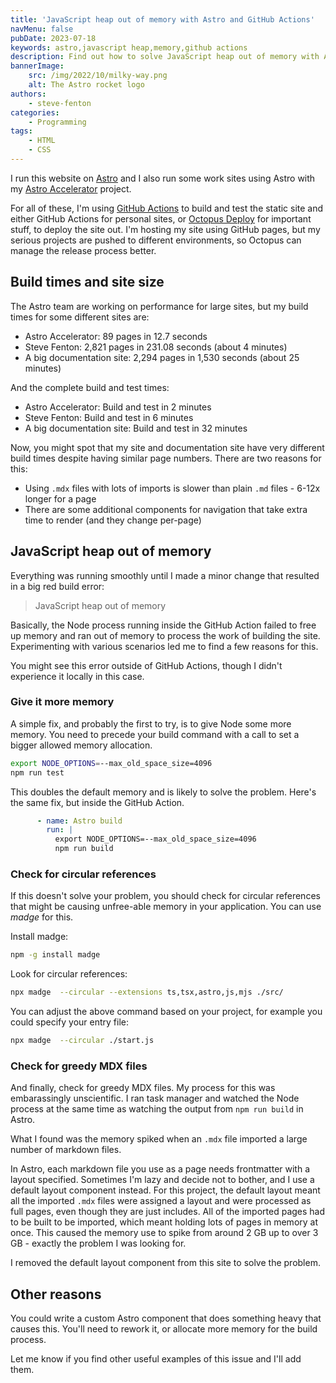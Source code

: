 ```yaml
---
title: 'JavaScript heap out of memory with Astro and GitHub Actions'
navMenu: false
pubDate: 2023-07-18
keywords: astro,javascript heap,memory,github actions
description: Find out how to solve JavaScript heap out of memory with Astro and GitHub Actions.
bannerImage:
    src: /img/2022/10/milky-way.png
    alt: The Astro rocket logo
authors:
    - steve-fenton
categories:
    - Programming
tags:
    - HTML
    - CSS
---
```


I run this website on [Astro](https://astro.build) and I also run some work sites using Astro with my [Astro Accelerator](https://astro.stevefenton.co.uk/) project.

For all of these, I'm using [GitHub Actions](https://github.com/features/actions) to build and test the static site and either GitHub Actions for personal sites, or [Octopus Deploy](https://octopus.com) for important stuff, to deploy the site out. I'm hosting my site using GitHub pages, but my serious projects are pushed to different environments, so Octopus can manage the release process better.

## Build times and site size

The Astro team are working on performance for large sites, but my build times for some different sites are:

- Astro Accelerator: 89 pages in 12.7 seconds
- Steve Fenton: 2,821 pages in 231.08 seconds (about 4 minutes)
- A big documentation site: 2,294 pages in 1,530 seconds (about 25 minutes)

And the complete build and test times:

- Astro Accelerator: Build and test in 2 minutes
- Steve Fenton: Build and test in 6 minutes
- A big documentation site: Build and test in 32 minutes

Now, you might spot that my site and documentation site have very different build times despite having similar page numbers. There are two reasons for this:

- Using `.mdx` files with lots of imports is slower than plain `.md` files - 6-12x longer for a page
- There are some additional components for navigation that take extra time to render (and they change per-page)

## JavaScript heap out of memory

Everything was running smoothly until I made a minor change that resulted in a big red build error:

> JavaScript heap out of memory

Basically, the Node process running inside the GitHub Action failed to free up memory and ran out of memory to process the work of building the site. Experimenting with various scenarios led me to find a few reasons for this.

You might see this error outside of GitHub Actions, though I didn't experience it locally in this case.

### Give it more memory

A simple fix, and probably the first to try, is to give Node some more memory. You need to precede your build command with a call to set a bigger allowed memory allocation.

```bash
export NODE_OPTIONS=--max_old_space_size=4096
npm run test
```

This doubles the default memory and is likely to solve the problem. Here's the same fix, but inside the GitHub Action.

```yaml
      - name: Astro build
        run: |
          export NODE_OPTIONS=--max_old_space_size=4096
          npm run build
```

### Check for circular references

If this doesn't solve your problem, you should check for circular references that might be causing unfree-able memory in your application. You can use *madge* for this.

Install madge:

```bash
npm -g install madge
```

Look for circular references:

```bash
npx madge  --circular --extensions ts,tsx,astro,js,mjs ./src/
```

You can adjust the above command based on your project, for example you could specify your entry file:

```bash
npx madge  --circular ./start.js
```

### Check for greedy MDX files

And finally, check for greedy MDX files. My process for this was embarassingly unscientific. I ran task manager and watched the Node process at the same time as watching the output from `npm run build` in Astro.

What I found was the memory spiked when an `.mdx` file imported a large number of markdown files.

In Astro, each markdown file you use as a page needs frontmatter with a layout specified. Sometimes I'm lazy and decide not to bother, and I use a default layout component instead. For this project, the default layout meant all the imported `.mdx` files were assigned a layout and were processed as full pages, even though they are just includes. All of the imported pages had to be built to be imported, which meant holding lots of pages in memory at once. This caused the memory use to spike from around 2 GB up to over 3 GB - exactly the problem I was looking for.

I removed the default layout component from this site to solve the problem.

## Other reasons

You could write a custom Astro component that does something heavy that causes this. You'll need to rework it, or allocate more memory for the build process.

Let me know if you find other useful examples of this issue and I'll add them.

